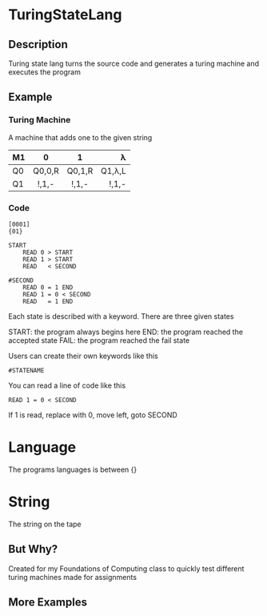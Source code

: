 # TuringStateLang

## Description

Turing state lang turns the source code and generates a turing machine and executes the program

## Example

### Turing Machine

A machine that adds one to the given string

| M1      | 0        | 1         | λ        |
| --------|:--------:|:---------:| --------:|
| Q0      | Q0,0,R   |  Q0,1,R   |  Q1,λ,L  | 
| Q1      |  !,1,-   |   !,1,-   |   !,1,-  |

### Code
```
[0001]
{01}

START
    READ 0 > START
    READ 1 > START
    READ   < SECOND

#SECOND
    READ 0 = 1 END
    READ 1 = 0 < SECOND
    READ   = 1 END
```

Each state is described with a keyword.
There are three given states

START: the program always begins here
END:   the program reached the accepted state
FAIL:  the program reached the fail state

Users can create their own keywords like this
```
#STATENAME
```

You can read a line of code like this 
```
READ 1 = 0 < SECOND
```

If 1 is read, replace with 0, move left, goto SECOND

# Language

The programs languages is between {}

# String

The string on the tape

## But Why?

Created for my Foundations of Computing class to quickly test different turing machines made for assignments

## More Examples


